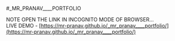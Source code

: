 #_MR_PRANAV____PORTFOLIO

NOTE OPEN THE LINK IN INCOGNITO MODE OF BROWSER...
</br>
LIVE DEMO - 
[https://mr-pranav.github.io/_mr_pranav____portfolio/](https://mr-pranav.github.io/_mr_pranav____portfolio/)
